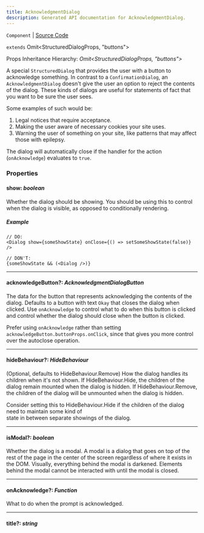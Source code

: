 ```yaml
---
title: AcknowledgmentDialog
description: Generated API documentation for AcknowledgmentDialog.
---
```


`Component` | [Source Code](https://github.com/mrCamelCode/jtjs-react/blob/0e141e63e22c212c71ce52ba40f0472cc9028516/lib/components/dialogs/AcknowledgmentDialog.tsx#L35)

`extends` Omit<StructuredDialogProps, "buttons">

Props Inheritance Hierarchy: _Omit<StructuredDialogProps, "buttons">_

A special `StructuredDialog` that provides the user with a button to acknowledge something. In contrast
to a `ConfirmationDialog`, an `AcknowledgmentDialog` doesn't give the user an option to reject the contents
of the dialog. These kinds of dialogs are useful for statements of fact that you want to be sure the user sees.

Some examples of such would be:
1. Legal notices that require acceptance.
1. Making the user aware of necessary cookies your site uses.
1. Warning the user of something on your site, like patterns that may affect those with epilepsy.

The dialog will automatically close if the handler for the action (`onAcknowledge`) evaluates to `true`.

### Properties

#### show: _boolean_

Whether the dialog should be showing. You should be using this to control when the dialog
is visible, as opposed to conditionally rendering.

##### Example
```tsx
// DO:
<Dialog show={someShowState} onClose={() => setSomeShowState(false)} />

// DON'T:
{someShowState && (<Dialog />)}
```

---

#### acknowledgeButton?: _AcknowledgmentDialogButton_

The data for the button that represents acknowledging the contents of the dialog. Defaults to
a button with text `Okay` that closes the dialog when clicked. Use `onAcknowledge` to
control what to do when this button is clicked and control whether the dialog should
close when the button is clicked.

Prefer using `onAcknowledge` rather than setting `acknowledgeButton.buttonProps.onClick`, since
that gives you more control over the autoclose operation.

---

#### hideBehaviour?: _HideBehaviour_

(Optional, defaults to HideBehaviour.Remove) How the dialog handles its children when it's not shown. If
HideBehaviour.Hide, the children of the dialog remain mounted when the dialog is hidden.
If HideBehaviour.Remove, the children of the dialog will be unmounted when the dialog is hidden.

Consider setting this to HideBehaviour.Hide if the children of the dialog need to maintain some kind of \
state in between separate showings of the dialog.

---

#### isModal?: _boolean_

Whether the dialog is a modal. A modal is a dialog that goes on top of the rest of the page in the center of the
screen regardless of where it exists in the DOM. Visually, everything behind the modal is darkened. Elements
behind the modal cannot be interacted with until the modal is closed.

---

#### onAcknowledge?: _Function_

What to do when the prompt is acknowledged.

---

#### title?: _string_